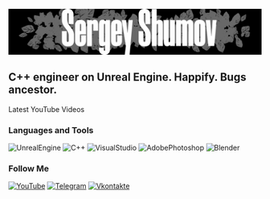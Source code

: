 ![Header](https://github.com/Sark0Z1/sark0z1/blob/main/assets/PNameGit.png)

## C++ engineer on Unreal Engine. Happify. Bugs ancestor. 

Latest YouTube Videos

### Languages and Tools
![UnrealEngine](https://img.shields.io/badge/-Unreal_Engine-090909?style=for-the-badge&logo=unrealengine)
![C++](https://img.shields.io/badge/-C++-090909?style=for-the-badge&logo=C%2b%2b)
![VisualStudio](https://img.shields.io/badge/-Visual_Studio-090909?style=for-the-badge&logo=VisualStudio)
![AdobePhotoshop](https://img.shields.io/badge/-Adobe_Photoshop-090909?style=for-the-badge&logo=AdobePhotoshop)
![Blender](https://img.shields.io/badge/-Blender-090909?style=for-the-badge&logo=Blender)

### Follow Me
[![YouTube](https://img.shields.io/badge/-YouTube-090909?style=for-the-badge&logo=YouTube)](https://www.youtube.com/channel/UCshpJpIZ5xJyjKGc8NAsvVQ)
[![Telegram](https://img.shields.io/badge/-Telegram-090909?style=for-the-badge&logo=Telegram)](https://t.me/s_shumov)
[![Vkontakte](https://img.shields.io/badge/-Vkontakte-090909?style=for-the-badge&logo=Vk&)](https://vk.com/sermosqa)